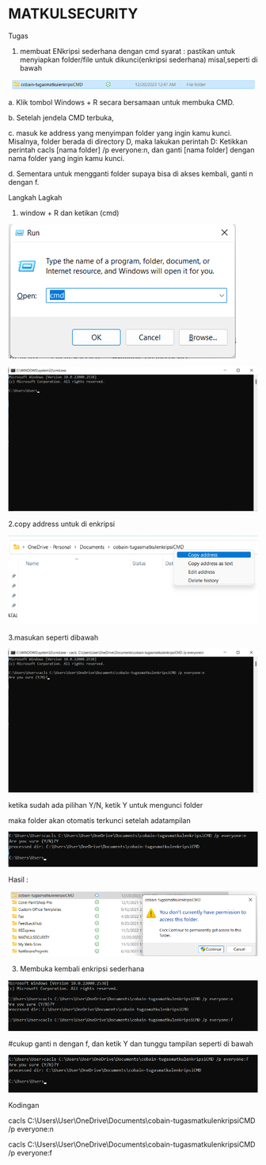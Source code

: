 # MATKULSECURITY

Tugas 
1. membuat ENkripsi sederhana dengan cmd
syarat :  pastikan untuk menyiapkan folder/file untuk dikunci(enkripsi sederhana) misal,seperti di bawah

![Alt text](image.png)

a. Klik tombol Windows + R secara bersamaan untuk membuka CMD.

b. Setelah jendela CMD terbuka, 

c. masuk ke address yang menyimpan folder yang ingin kamu kunci. Misalnya, folder berada di directory D, maka lakukan perintah D:
Ketikkan perintah cacls [nama folder] /p everyone:n, dan ganti [nama folder] dengan nama folder yang ingin kamu kunci.

d. Sementara untuk mengganti folder supaya bisa di akses kembali, ganti n dengan f.

Langkah Lagkah

1. window + R dan ketikan (cmd)
   
![Alt text](image-1.png)

![Alt text](image-3.png)

2.copy address untuk di enkripsi

![Alt text](image-2.png)

3.masukan seperti dibawah

![Alt text](image-4.png)

ketika sudah ada pilihan Y/N, ketik Y untuk mengunci folder

maka folder akan otomatis terkunci setelah adatampilan 

![Alt text](image-5.png)

Hasil :

![Alt text](image-6.png)


3. Membuka kembali enkripsi sederhana
   
![Alt text](image-7.png)

#cukup ganti n dengan f, dan ketik Y dan tunggu tampilan seperti di bawah

![Alt text](image-8.png)


Kodingan 

cacls C:\Users\User\OneDrive\Documents\cobain-tugasmatkulenkripsiCMD /p everyone:n

cacls C:\Users\User\OneDrive\Documents\cobain-tugasmatkulenkripsiCMD /p everyone:f
